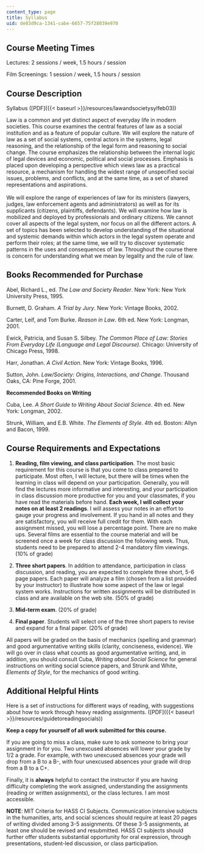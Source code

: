 ```yaml
---
content_type: page
title: Syllabus
uid: de03d9ca-1341-cabe-6657-75f28039e970
---
```


Course Meeting Times
--------------------

Lectures: 2 sessions / week, 1.5 hours / session

Film Screenings: 1 session / week, 1.5 hours / session

Course Description
------------------

Syllabus ([PDF]({{< baseurl >}}/resources/lawandsocietysylfeb03))

Law is a common and yet distinct aspect of everyday life in modern societies. This course examines the central features of law as a social institution and as a feature of popular culture. We will explore the nature of law as a set of social systems, central actors in the systems, legal reasoning, and the relationship of the legal form and reasoning to social change. The course emphasizes the relationship between the internal logic of legal devices and economic, political and social processes. Emphasis is placed upon developing a perspective which views law as a practical resource, a mechanism for handling the widest range of unspecified social issues, problems, and conflicts, and at the same time, as a set of shared representations and aspirations.  
   
We will explore the range of experiences of law for its ministers (lawyers, judges, law enforcement agents and administrators) as well as for its supplicants (citizens, plaintiffs, defendants). We will examine how law is mobilized and deployed by professionals and ordinary citizens. We cannot cover all aspects of the legal system, nor focus on all the different actors. A set of topics has been selected to develop understanding of the situational and systemic demands within which actors in the legal system operate and perform their roles; at the same time, we will try to discover systematic patterns in the uses and consequences of law. Throughout the course there is concern for understanding what we mean by legality and the rule of law.

Books Recommended for Purchase
------------------------------

Abel, Richard L., ed. _The Law and Society Reader_. New York: New York University Press, 1995.

Burnett, D. Graham. _A Trial by Jury_. New York: Vintage Books, 2002.

Carter, Leif, and Tom Burke. _Reason in Law_. 6th ed. New York: Longman, 2001.

Ewick, Patricia, and Susan S. Silbey. _The Common Place of Law: Stories From Everyday Life (Language and Legal Discourse)_. Chicago: University of Chicago Press, 1998.

Harr, Jonathan. _A Civil Action_. New York: Vintage Books, 1996.

Sutton, John. _Law/Society: Origins, Interactions, and Change_. Thousand Oaks, CA: Pine Forge, 2001.

**Recommended Books on Writing**

Cuba, Lee. _A Short Guide to Writing About Social Science_. 4th ed. New York: Longman, 2002.

Strunk, William, and E.B. White. _The Elements of Style_. 4th ed. Boston: Allyn and Bacon, 1999.

Course Requirements and Expectations
------------------------------------

1.  **Reading, film viewing, and class participation**. The most basic requirement for this course is that you come to class prepared to participate. Most often, I will lecture, but there will be times when the learning in class will depend on your participation. Generally, you will find the lectures more informative and interesting, and your participation in class discussion more productive for you and your classmates, if you have read the materials before hand. **Each week, I will collect your notes on at least 2 readings**. I will assess your notes in an effort to gauge your progress and involvement. If you hand in all notes and they are satisfactory, you will receive full credit for them. With each assignment missed, you will lose a percentage point. There are no make ups. Several films are essential to the course material and will be screened once a week for class discussion the following week. Thus, students need to be prepared to attend 2-4 mandatory film viewings. (10% of grade)  
    
2.  **Three short papers**. In addition to attendance, participation in class discussion, and reading, you are expected to complete three short, 5-6 page papers. Each paper will analyze a film (chosen from a list provided by your instructor) to illustrate how some aspect of the law or legal system works. Instructions for written assignments will be distributed in class and are available on the web site. (50% of grade)  
    
3.  **Mid-term exam**. (20% of grade)  
    
4.  **Final paper**. Students will select one of the three short papers to revise and expand for a final paper. (20% of grade)

All papers will be graded on the basis of mechanics (spelling and grammar) and good argumentative writing skills (clarity, conciseness, evidence). We will go over in class what counts as good argumentative writing, and, in addition, you should consult Cuba, _Writing about Social Science_ for general instructions on writing social science papers, and Strunk and White, _Elements of Style_, for the mechanics of good writing.

Additional Helpful Hints
------------------------

Here is a set of instructions for different ways of reading, with suggestions about how to work through heavy reading assignments. ([PDF]({{< baseurl >}}/resources/guidetoreadingsocials))

**Keep a copy for yourself of all work submitted for this course.**

If you are going to miss a class, make sure to ask someone to bring your assignment in for you. Two unexcused absences will lower your grade by 1/2 a grade. For example, with two unexcused absences your grade will drop from a B to a B-, with four unexcused absences your grade will drop from a B to a C+.

Finally, it is **always** helpful to contact the instructor if you are having difficulty completing the work assigned, understanding the assignments (reading or written assignments), or the class lectures. I am most accessible.

**NOTE**: MIT Criteria for HASS CI Subjects. Communication intensive subjects in the humanities, arts, and social sciences should require at least 20 pages of writing divided among 3-5 assignments. Of these 3-5 assignments, at least one should be revised and resubmitted. HASS CI subjects should further offer students substantial opportunity for oral expression, through presentations, student-led discussion, or class participation.